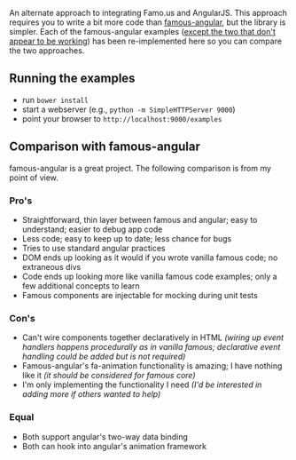 An alternate approach to integrating Famo.us and AngularJS.
This approach requires you to write a bit more code than [famous-angular](https://github.com/Famous/famous-angular), 
but the library is simpler.
Each of the famous-angular examples ([except the two that don't appear to be working](https://github.com/thomasstreet/famous-angular-examples/issues/5))
has been re-implemented here so you can compare the two approaches. 

## Running the examples

* run `bower install`
* start a webserver (e.g., `python -m SimpleHTTPServer 9000`)
* point your browser to `http://localhost:9000/examples`

## Comparison with famous-angular

famous-angular is a great project. The following comparison is from my point of view.
 
### Pro's
* Straightforward, thin layer between famous and angular; easy to understand; easier to debug app code
* Less code; easy to keep up to date; less chance for bugs
* Tries to use standard angular practices
* DOM ends up looking as it would if you wrote vanilla famous code; no extraneous divs
* Code ends up looking more like vanilla famous code examples; only a few additional concepts to learn
* Famous components are injectable for mocking during unit tests

### Con's
* Can't wire components together declaratively in HTML _(wiring up event handlers happens procedurally as in vanilla famous; 
declarative event handling could be added but is not required)_
* Famous-angular's fa-animation functionality is amazing; I have nothing like it _(it should be considered for famous core)_
* I'm only implementing the functionality I need _(I'd be interested in adding more if others wanted to help)_

### Equal
* Both support angular's two-way data binding
* Both can hook into angular's animation framework
 